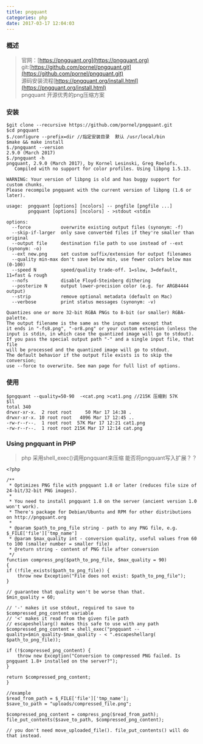 ```yaml
---
title: pngquant
categories: php
date: 2017-03-17 12:04:03
---
```



### 概述

> 官网：[https://pngquant.org](https://pngquant.org)  
> git:[https://github.com/pornel/pngquant.git](https://github.com/pornel/pngquant.git)  
> 源码安装流程[https://pngquant.org/install.html](https://pngquant.org/install.html)  
> pngquant 开源优秀的png压缩方案


### 安装

	$git clone --recursive https://github.com/pornel/pngquant.git
    $cd pngquant
	$./configure --prefix=dir //指定安装目录  默认 /usr/local/bin
	$make && make install
	$./pngquant --version
	2.9.0 (March 2017)
	$./pngquant -h
	pngquant, 2.9.0 (March 2017), by Kornel Lesinski, Greg Roelofs.
	   Compiled with no support for color profiles. Using libpng 1.5.13.
	
	WARNING: Your version of libpng is old and has buggy support for custom chunks.
	Please recompile pngquant with the current version of libpng (1.6 or later).
	
	usage:  pngquant [options] [ncolors] -- pngfile [pngfile ...]
	        pngquant [options] [ncolors] - >stdout <stdin
	
	options:
	  --force           overwrite existing output files (synonym: -f)
	  --skip-if-larger  only save converted files if they're smaller than original
	  --output file     destination file path to use instead of --ext (synonym: -o)
	  --ext new.png     set custom suffix/extension for output filenames
	  --quality min-max don't save below min, use fewer colors below max (0-100)
	  --speed N         speed/quality trade-off. 1=slow, 3=default, 11=fast & rough
	  --nofs            disable Floyd-Steinberg dithering
	  --posterize N     output lower-precision color (e.g. for ARGB4444 output)
	  --strip           remove optional metadata (default on Mac)
	  --verbose         print status messages (synonym: -v)
	
	Quantizes one or more 32-bit RGBA PNGs to 8-bit (or smaller) RGBA-palette.
	The output filename is the same as the input name except that
	it ends in "-fs8.png", "-or8.png" or your custom extension (unless the
	input is stdin, in which case the quantized image will go to stdout).
	If you pass the special output path "-" and a single input file, that file
	will be processed and the quantized image will go to stdout.
	The default behavior if the output file exists is to skip the conversion;
	use --force to overwrite. See man page for full list of options.

<!--more-->
### 使用

	$pngquant --quality=50-90  -<cat.png >cat1.png //215K 压缩到 57K 
	$ll
	total 340
	drwxr-xr-x.  2 root root     50 Mar 17 14:38 .
	drwxr-xr-x. 10 root root   4096 Mar 17 12:45 ..  
	-rw-r--r--.  1 root root  57K Mar 17 12:21 cat1.png
	-rw-r--r--.  1 root root 215K Mar 17 12:14 cat.png

### Using pngquant in PHP

> php 采用shell_exec()调用pngquant来压缩 能否将pngquant写入扩展？？

	<?php

	/**
	 * Optimizes PNG file with pngquant 1.8 or later (reduces file size of 24-bit/32-bit PNG images).
	 *
	 * You need to install pngquant 1.8 on the server (ancient version 1.0 won't work).
	 * There's package for Debian/Ubuntu and RPM for other distributions on http://pngquant.org
	 *
	 * @param $path_to_png_file string - path to any PNG file, e.g. $_FILE['file']['tmp_name']
	 * @param $max_quality int - conversion quality, useful values from 60 to 100 (smaller number = smaller file)
	 * @return string - content of PNG file after conversion
	 */
	function compress_png($path_to_png_file, $max_quality = 90)
	{
    if (!file_exists($path_to_png_file)) {
        throw new Exception("File does not exist: $path_to_png_file");
    }

    // guarantee that quality won't be worse than that.
    $min_quality = 60;

    // '-' makes it use stdout, required to save to $compressed_png_content variable
    // '<' makes it read from the given file path
    // escapeshellarg() makes this safe to use with any path
    $compressed_png_content = shell_exec("pngquant --quality=$min_quality-$max_quality - < ".escapeshellarg(    $path_to_png_file));

    if (!$compressed_png_content) {
        throw new Exception("Conversion to compressed PNG failed. Is pngquant 1.8+ installed on the server?");
    }

    return $compressed_png_content;
	}

	//example
	$read_from_path = $_FILE['file']['tmp_name'];
	$save_to_path = "uploads/compressed_file.png";

	$compressed_png_content = compress_png($read_from_path);
	file_put_contents($save_to_path, $compressed_png_content);

	// you don't need move_uploaded_file(). file_put_contents() will do that instead.

